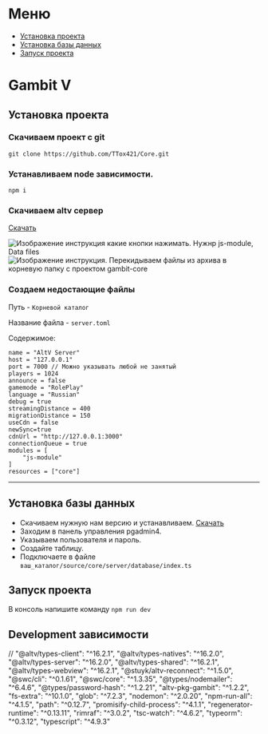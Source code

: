 # Меню
- [Установка проекта](#установка-проекта)
- [Установка базы данных](#установка-базы-данных)
- [Запуск проекта](#запуск-проекта)

# Gambit V

## Установка проекта

### Скачиваем проект с git
``git clone https://github.com/TTox421/Core.git``

### Устанавливаем node зависимости.
``npm i``

### Скачиваем altv сервер
[Скачать](https://altv.mp/downloads/)

![Изображение инструкция какие кнопки нажимать. Нужнр js-module, Data files](https://i.ibb.co/4wLF1TG/image.png)
![Изображение инструкция. Перекидываем файлы из архива в корневую папку с проектом gambit-core](https://i.ibb.co/T1jrN61/image.png)

### Создаем недостающие файлы
Путь - `Корневой каталог`

Название файла - `server.toml`

Содержимое:
```
name = "AltV Server"
host = "127.0.0.1"
port = 7000 // Можно указывать любой не занятый
players = 1024
announce = false
gamemode = "RolePlay"
language = "Russian"
debug = true
streamingDistance = 400
migrationDistance = 150
useCdn = false
newSync=true
cdnUrl = "http://127.0.0.1:3000"
connectionQueue = true
modules = [
    "js-module"
]
resources = ["core"]
```

-------------------------------------------------------------------------------------------------------------------------


## Установка базы данных
- Скачиваем нужную нам версию и устанавливаем. [Скачать](https://www.postgresql.org/download/)
- Заходим в панель управления pgadmin4.
- Указываем пользователя и пaроль.
- Создайте таблицу.
- Подключаете в файле `ваш_каталог/source/core/server/database/index.ts`


## Запуск проекта
В консоль напишите команду `npm run dev`


## Development зависимости
//
"@altv/types-client": "^16.2.1",
"@altv/types-natives": "^16.2.0",
"@altv/types-server": "^16.2.0",
"@altv/types-shared": "^16.2.1",
"@altv/types-webview": "^16.2.1",
"@stuyk/altv-reconnect": "^1.5.0",
"@swc/cli": "^0.1.61",
"@swc/core": "^1.3.35",
"@types/nodemailer": "^6.4.6",
"@types/password-hash": "^1.2.21",
"altv-pkg-gambit": "^1.2.2",
"fs-extra": "^10.1.0",
"glob": "^7.2.3",
"nodemon": "^2.0.20",
"npm-run-all": "^4.1.5",
"path": "^0.12.7",
"promisify-child-process": "^4.1.1",
"regenerator-runtime": "^0.13.11",
"rimraf": "^3.0.2",
"tsc-watch": "^4.6.2",
"typeorm": "^0.3.12",
"typescript": "^4.9.3"